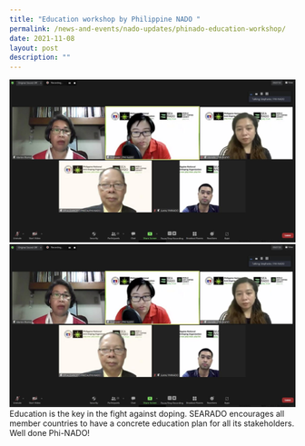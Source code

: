 ```yaml
---
title: "Education workshop by Philippine NADO "
permalink: /news-and-events/nado-updates/phinado-education-workshop/
date: 2021-11-08
layout: post
description: ""
---
```

![Alt text for image on Isomer site](/images/phinado%202.jpg)![Alt text for image on Isomer site](/images/phinado%201.png)<br>
Education is the key in the fight against doping.
SEARADO encourages all member countries to have a concrete education plan for all its stakeholders. Well done Phi-NADO! 